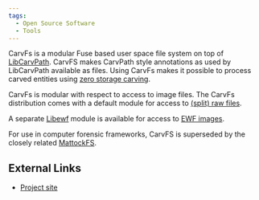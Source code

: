 ```yaml
---
tags:
  - Open Source Software
  - Tools
---
```

CarvFs is a modular Fuse based user space file system
on top of [LibCarvPath](libcarvpath.md). CarvFS makes CarvPath
style annotations as used by LibCarvPath available as files. Using
CarvFs makes it possible to process carved entities using [zero storage
carving](zero_storage_carving.md).

CarvFs is modular with respect to access to image files. The CarvFs
distribution comes with a default module for access to [(split) raw
files](raw_image_format.md).

A separate [Libewf](libewf.md) module is available for access to
[EWF images](encase_image_file_format.md).

For use in computer forensic frameworks, CarvFS is superseded by the
closely related [MattockFS](mattockfs.md).

## External Links

- [Project site](https://github.com/DNPA/carvfs)
